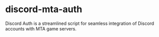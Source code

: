 # discord-mta-auth
Discord Auth is a streamlined script for seamless integration of Discord accounts with MTA game servers.
